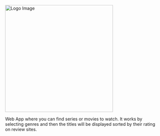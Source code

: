   <img src="https://cdn.discordapp.com/attachments/894702938386210896/997024365529014302/Logo.png" width="350" title="Logo Image">

Web App where you can find series or movies to watch. It works by selecting genres and then the titles will be displayed sorted by their rating on review sites.
